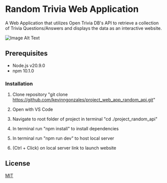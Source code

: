 # Random Trivia Web Application

A Web Application that utilizes Open Trivia DB's API to retrieve a collection of Trivia Questions/Answers and displays the data as an interactive website.

![Image Alt Text](/project_random_api/public/screenshot.png)

## Prerequisites

- Node.js v20.9.0
- npm 10.1.0

### Installation

1. Clone repository "git clone https://github.com/kevinngonzales/project_web_app_random_api.git"

2. Open with VS Code

3. Navigate to root folder of project in terminal "cd ./project_random_api"

4. In terminal run "npm install" to install dependencies 

5. In terminal run "npm run dev" to host local server
   
7. (Ctrl + Click) on local server link to launch website

## License

[MIT](https://choosealicense.com/licenses/mit/)
